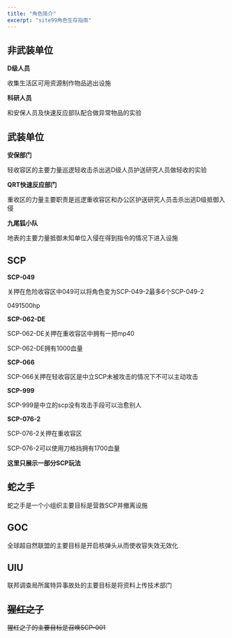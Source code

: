 ```yaml
---
title: "角色简介"
excerpt: "site99角色生存指南"
---
```



## 非武装单位

**D级人员**

收集生活区可用资源制作物品逃出设施

**科研人员**

和安保人员及快速反应部队配合做异常物品的实验

## 武装单位

**安保部门**

轻收容区的主要力量巡逻轻收击杀出逃D级人员护送研究人员做轻收的实验

**QRT快速反应部门**

重收区的力量主要职责是巡逻重收容区和办公区护送研究人员击杀出逃D级抵御入侵

**九尾狐小队**

地表的主要力量抵御未知单位入侵在得到指令的情况下进入设施

## SCP

**SCP-049**

关押在危险收容区中049可以将角色变为SCP-049-2最多6个SCP-049-2

0491500hp

**SCP-062-DE**

SCP-062-DE关押在重收容区中拥有一把mp40

SCP-062-DE拥有1000血量

**SCP-066**

SCP-066关押在轻收容区是中立SCP未被攻击的情况下不可以主动攻击

**SCP-999**

SCP-999是中立的scp没有攻击手段可以治愈别人

**SCP-076-2**

SCP-076-2关押在重收容区

SCP-076-2可以使用刀格挡拥有1700血量

**这里只展示一部分SCP玩法**

## 蛇之手

蛇之手是一个小组织主要目标是营救SCP并撤离设施

## GOC

全球超自然联盟的主要目标是开启核弹头从而使收容失效无效化

## UIU

联邦调查局所属特异事故处的主要目标是将资料上传技术部门

## ~~猩红之子~~

~~猩红之子的主要目标是召唤SCP-001~~

